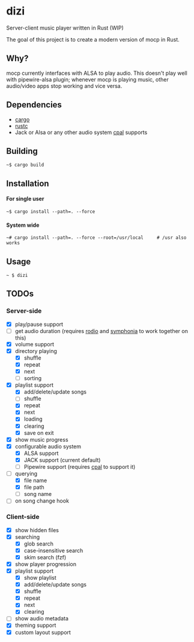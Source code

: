 # dizi
Server-client music player written in Rust (WIP)

The goal of this project is to create a modern version of mocp in Rust.

## Why?
mocp currently interfaces with ALSA to play audio.
This doesn't play well with pipewire-alsa plugin;
whenever mocp is playing music, other audio/video apps stop working and vice versa.

## Dependencies
 - [cargo](https://github.com/rust-lang/cargo/)
 - [rustc](https://www.rust-lang.org/)
 - Jack or Alsa or any other audio system [cpal](https://github.com/RustAudio/cpal) supports

## Building
```
~$ cargo build
```

## Installation
#### For single user
```
~$ cargo install --path=. --force
```

#### System wide
```
~# cargo install --path=. --force --root=/usr/local     # /usr also works
```

## Usage
```
~ $ dizi
```

## TODOs

### Server-side
 - [x] play/pause support
 - [ ] get audio duration (requires [rodio](https://github.com/RustAudio/rodio) and [symphonia](https://github.com/pdeljanov/Symphonia) to work together on this)
 - [x] volume support
 - [x] directory playing
   - [x] shuffle
   - [x] repeat
   - [x] next
   - [ ] sorting
 - [x] playlist support
   - [x] add/delete/update songs
   - [ ] shuffle
   - [x] repeat
   - [x] next
   - [x] loading
   - [x] clearing
   - [x] save on exit
 - [x] show music progress
 - [x] configurable audio system
   - [x] ALSA support
   - [x] JACK support (current default)
   - [ ] Pipewire support (requires [cpal](https://github.com/RustAudio/cpal) to support it)
 - [ ] querying
   - [x] file name
   - [x] file path
   - [ ] song name
 - [ ] on song change hook

### Client-side
 - [x] show hidden files
 - [x] searching
   - [x] glob search
   - [x] case-insensitive search
   - [x] skim search (fzf)
 - [x] show player progression
 - [x] playlist support
   - [x] show playlist
   - [x] add/delete/update songs
   - [x] shuffle
   - [x] repeat
   - [x] next
   - [x] clearing
 - [ ] show audio metadata
 - [x] theming support
 - [x] custom layout support
